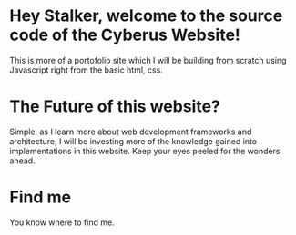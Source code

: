 # Hey Stalker, welcome to the source code of the Cyberus Website!
This is more of a portofolio site which I will be building from scratch using Javascript right from the basic html, css.

# The Future of this website?
Simple, as I learn more about web development frameworks and architecture, I will be investing more of the knowledge gained into implementations in this website. Keep your eyes peeled for the wonders ahead.

# Find me
You know where to find me.
